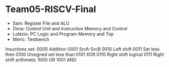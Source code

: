 # Team05-RISCV-Final

- Sam: Register File and ALU
- Dima: Control Unit and Instruction Memory and Control
- Lolézio: PC Logic and Program Memory and Top
- Meric: Testbench


Insuctions set:
0000 Addition
0001 SrcA-SrcB
0010 Left shift
0011 Set less then
0100 Unsigned set less than
0101 XOR
0110 Right shift logical
0111 Right shift arithmetic
1000 OR
1001 AND